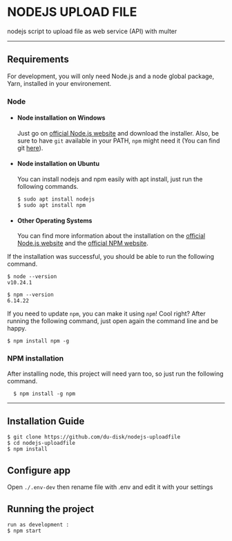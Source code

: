 # NODEJS UPLOAD FILE

nodejs script to upload file as web service (API) with multer  

---
## Requirements

For development, you will only need Node.js and a node global package, Yarn, installed in your environement.

### Node
- #### Node installation on Windows

  Just go on [official Node.js website](https://nodejs.org/) and download the installer.
Also, be sure to have `git` available in your PATH, `npm` might need it (You can find git [here](https://git-scm.com/)).

- #### Node installation on Ubuntu

  You can install nodejs and npm easily with apt install, just run the following commands.

      $ sudo apt install nodejs
      $ sudo apt install npm

- #### Other Operating Systems
  You can find more information about the installation on the [official Node.js website](https://nodejs.org/) and the [official NPM website](https://npmjs.org/).

If the installation was successful, you should be able to run the following command.

    $ node --version
    v10.24.1

    $ npm --version
    6.14.22

If you need to update `npm`, you can make it using `npm`! Cool right? After running the following command, just open again the command line and be happy.

    $ npm install npm -g

###
### NPM installation
  After installing node, this project will need yarn too, so just run the following command.

      $ npm install -g npm

---

## Installation Guide

    $ git clone https://github.com/du-disk/nodejs-uploadfile
    $ cd nodejs-uploadfile
    $ npm install

## Configure app

Open `./.env-dev` then rename file with .env and edit it with your settings

## Running the project

    run as development :
    $ npm start
